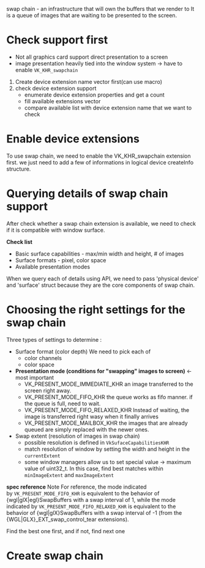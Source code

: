 swap chain - an infrastructure that will own the buffers that we render to
It is a queue of images that are waiting to be presented to the screen.

# Check support first
- Not all graphics card support direct presentation to a screen
- image presentation heavily tied into the window system
	-> have to enable `VK_KHR_swapchain`

1. Create device extension name vector first(can use macro)
2. check device extension support
	- enumerate device extension properties and get a count
	- fill available extensions vector
	- compare available list with device extension name that we want to check

# Enable device extensions
To use swap chain, we need to enable the VK_KHR_swapchain extension first.
we just need to add a few of informations in logical device createInfo structure.


# Querying details of swap chain support

After check whether a swap chain extension is available, we need to check if it is compatible with window surface.

**Check list**
- Basic surface capabilities - max/min width and height, # of images
- Surface formats - pixel, color space
- Available presentation modes


When we query each of details using API, we need to pass 'physical device' and 'surface' struct because they are the core components of swap chain.


# Choosing the right settings for the swap chain
Three types of settings to determine :
 - Surface format (color depth)
	 We need to pick each of 
	 - color channels
	 - color space
 - **Presentation mode (conditions for "swapping" images to screen)** <- most important
	 - VK_PRESENT_MODE_IMMEDIATE_KHR 
		   an image transferred to the screen right away.
	 - VK_PRESENT_MODE_FIFO_KHR
		 the queue works as fifo manner. if the queue is full, need to wait.
	 - VK_PRESENT_MODE_FIFO_RELAXED_KHR
		 Instead of waiting, the image is transferred right wasy when it finally arrives
	 - VK_PRESENT_MODE_MAILBOX_KHR
		 the images that are already queued are simply replaced with the newer ones.
 - Swap extent (resolution of images in swap chain)
	 - possible resolution is defined in `VkSufaceCapabilitiesKHR`
	 - match resolution of window by setting the width and height in the `currentExtent`
	 - some window managers allow us to set special value
		 -> maximum value of uint32_t.
		 In this case, find best matches within `minImageExtent` and `maxImageExtent`

**spec reference**
Note
For reference, the mode indicated by `VK_PRESENT_MODE_FIFO_KHR` is equivalent to the behavior of {wgl|glX|egl}SwapBuffers with a swap interval of 1, while the mode indicated by `VK_PRESENT_MODE_FIFO_RELAXED_KHR` is equivalent to the behavior of {wgl|glX}SwapBuffers with a swap interval of -1 (from the {WGL|GLX}_EXT_swap_control_tear extensions).

Find the best one first, and if not, find next one 

# Create swap chain
